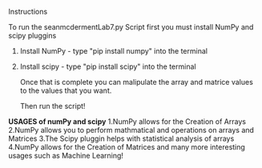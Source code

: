 Instructions

To run the seanmcdermentLab7.py Script first you must install NumPy and scipy pluggins

1. Install NumPy -
 type "pip install numpy" into the terminal
2. Install scipy -
   type "pip install scipy" into the terminal

   Once that is complete you can malipulate the array and matrice values to the values that you want.

   Then run the script!

**USAGES of numPy and scipy**
1.NumPy allows for the Creation of Arrays
2.NumPy allows you to perform mathmatical and  operations on arrays and Matrices
3.The Scipy pluggin helps with statistical analysis of arrays
4.NumPy allows for the Creation of Matrices
and many more interesting usages such as Machine Learning!
